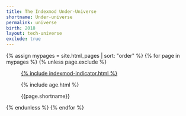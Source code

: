 ```yaml
---
title: The Indexmod Under-Universe
shortname: Under-universe
permalink: universe
birth: 2018
layout: tech-universe
exclude: true
---
```

<wrap>

{% assign mypages = site.html_pages | sort: "order" %}
{% for page in mypages %}
{% unless page.exclude %}
<figure>
<a href="{{ page.permalink | absolute_url }}">{% include indexmod-indicator.html %}</a>
<figcaption><p class="age">{% include age.html %}</p>

<p class="shortname">{{page.shortname}}</p></figcaption>
</figure>
{% endunless %}
{% endfor %}
</wrap>
